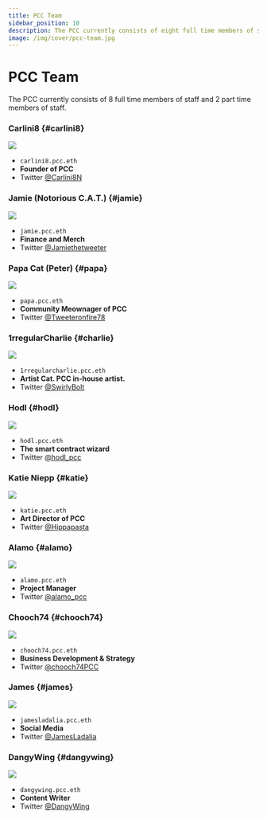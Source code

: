 ```yaml
---
title: PCC Team
sidebar_position: 10
description: The PCC currently consists of eight full time members of staff and two part time members of staff.
image: /img/cover/pcc-team.jpg
---
```


# PCC Team

The PCC currently consists of 8 full time members of staff and 2 part time members of staff.

### Carlini8 {#carlini8}

<img
src="/img/team/carlini8.jpg"
className="TeamAvatar"
/>

- `carlini8.pcc.eth`
- **Founder of PCC**
- Twitter [@Carlini8N](https://twitter.com/Carlini8N)

### Jamie (Notorious C.A.T.) {#jamie}

<img
src="/img/team/jamie.jpg"
className="TeamAvatar"
/>

- `jamie.pcc.eth`
- **Finance and Merch**
- Twitter [@Jamiethetweeter](https://twitter.com/Jamiethetweeter)

### Papa Cat (Peter) {#papa}

<img
src="/img/team/papa.jpg"
className="TeamAvatar"
/>

- `papa.pcc.eth`
- **Community Meownager of PCC**
- Twitter [@Tweeteronfire78](https://twitter.com/Tweeteronfire78)

### 1rregularCharlie {#charlie}

<img
src="/img/team/charlie.jpg"
className="TeamAvatar"
/>

- `1rregularcharlie.pcc.eth`
- **Artist Cat. PCC in-house artist.**
- Twitter [@SwirlyBolt](https://twitter.com/swirlybolt)

### Hodl {#hodl}

<img
src="/img/team/hodl.jpg"
className="TeamAvatar"
/>

- `hodl.pcc.eth`
- **The smart contract wizard**
- Twitter [@hodl_pcc](https://twitter.com/hodl_pcc)

### Katie Niepp {#katie}

<img
src="/img/team/katie.jpg"
className="TeamAvatar"
/>

- `katie.pcc.eth`
- **Art Director of PCC**
- Twitter [@Hippapasta](https://twitter.com/Hippapasta)

### Alamo {#alamo}

<img
src="/img/team/alamo.jpg"
className="TeamAvatar"
/>

- `alamo.pcc.eth`
- **Project Manager**
- Twitter [@alamo_pcc](https://twitter.com/alamo_pcc)

### Chooch74 {#chooch74}

<img
src="/img/team/chooch74.jpg"
className="TeamAvatar"
/>

- `chooch74.pcc.eth`
- **Business Development & Strategy**
- Twitter [@chooch74PCC](https://twitter.com/chooch74PCC)

### James {#james}

<img
src="/img/team/james.jpg"
className="TeamAvatar"
/>

- `jamesladalia.pcc.eth`
- **Social Media**
- Twitter [@JamesLadalia](https://twitter.com/JamesLadalia)

### DangyWing {#dangywing}

<img
src="/img/team/dangywing.jpg"
className="TeamAvatar"
/>

- `dangywing.pcc.eth`
- **Content Writer**
- Twitter [@DangyWing](https://twitter.com/dangywing)
